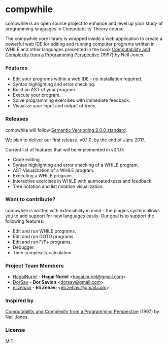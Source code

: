 # compwhile

compwhile is an open source project to enhance and level up your study of programming languages in Computability Theory course.

The compwhile core library is wrapped inside a web application to create a powerful web IDE for editing and running computer programs written in WHILE and other languages presented in the book [Computability and Complexity from a Programming Perspective](http://www.diku.dk/~neil/Comp2book.html) (1997) by Neil Jones.

### Features
* Edit your programs within a web IDE - no installation required.
* Syntax highlighting and error checking.
* Build an AST of your program.
* Execute your program.
* Solve programming exercises with immediate feedback.
* Visualize your input and output of trees.

### Releases

compwhile will follow [Semantic Versioning 2.0.0 standard](http://semver.org).

We plan to deliver our first release, v0.1.0, by the end of June 2017.

Current list of features that will be implemented in v0.1.0:
* Code editing
* Syntax highlighting and error checking of a WHILE program.
* AST Visualization of a WHILE program.
* Executing a WHILE program.
* Interactive exercises in WHILE with autmoated tests and feedback.
* Tree notation and list notation visualization.

### Want to contribute?
compwhile is written with extensibility in mind - the plugins system allows you to add support for new languages easily. Our goal is to support the following features:

* Edit and run WHILE programs.
* Edit and run GOTO programs.
* Edit and run F/F+ programs.
* Debugger.
* Time complexity calculation.

### Project Team Members
* [HagaiNuriel](https://github.com/HagaiNuriel) -
**Hagai Nuriel** &lt;hagai.nuriel@gmail.com&gt;
* [DorSav](https://github.com/DorSav) -
**Dor Savion** &lt;dorsav@gmail.com&gt;
* [elizehavi](https://github.com/elizehavi) -
**Eli Zehavi** &lt;eli.zehavi@gmail.com&gt;

### Inspired by

[Computability and Complexity from a Programming Perspective](http://www.diku.dk/~neil/Comp2book.html) (1997) by Neil Jones.

### License
MIT
